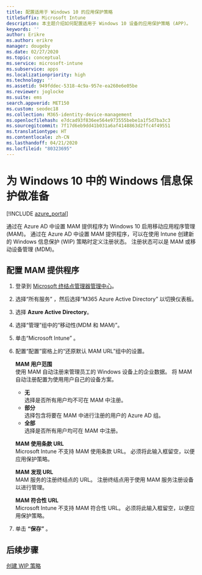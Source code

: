 ```yaml
---
title: 配置适用于 Windows 10 的应用保护策略
titleSuffix: Microsoft Intune
description: 本主题介绍如何配置适用于 Windows 10 设备的应用保护策略 (APP)。
keywords: ''
author: Erikre
ms.author: erikre
manager: dougeby
ms.date: 02/27/2020
ms.topic: conceptual
ms.service: microsoft-intune
ms.subservice: apps
ms.localizationpriority: high
ms.technology: ''
ms.assetid: 949fddec-5318-4c9a-957e-ea260e6e05be
ms.reviewer: joglocke
ms.suite: ems
search.appverid: MET150
ms.custom: seodec18
ms.collection: M365-identity-device-management
ms.openlocfilehash: e7dcad93f836ee564e973555bebe1a1f5d7ba3c3
ms.sourcegitcommit: 7f17d6eb9dd41b031a6af4148863d2ffc4f49551
ms.translationtype: HT
ms.contentlocale: zh-CN
ms.lasthandoff: 04/21/2020
ms.locfileid: "80323695"
---
```

# <a name="get-ready-for-windows-information-protection-in-windows-10"></a>为 Windows 10 中的 Windows 信息保护做准备 

[!INCLUDE [azure_portal](../includes/azure_portal.md)]

通过在 Azure AD 中设置 MAM 提供程序为 Windows 10 启用移动应用程序管理 (MAM)。 通过在 Azure AD 中设置 MAM 提供程序，可以在使用 Intune 创建新的 Windows 信息保护 (WIP) 策略时定义注册状态。 注册状态可以是 MAM 或移动设备管理 (MDM)。

## <a name="to-configure-the-mam-provider"></a>配置 MAM 提供程序

1. 登录到 [Microsoft 终结点管理器管理中心](https://go.microsoft.com/fwlink/?linkid=2109431)。
2. 选择“所有服务”  ，然后选择“M365 Azure Active Directory”  以切换仪表板。
3. 选择 **Azure Active Directory**。
4. 选择“管理”组中的“移动性(MDM 和 MAM)”。
5. 单击“Microsoft Intune”  。
6. 配置“配置”窗格上的“还原默认 MAM URL”组中的设置。

   **MAM 用户范围**  
   使用 MAM 自动注册来管理员工的 Windows 设备上的企业数据。 将 MAM 自动注册配置为使用用户自己的设备方案。<ul><li>**无**<br>选择是否所有用户均不可在 MAM 中注册。</li><li>**部分**<br>选择包含将要在 MAM 中进行注册的用户的 Azure AD 组。</li><li>**全部**<br>选择是否所有用户均可在 MAM 中注册。</li></ul>

   **MAM 使用条款 URL**  
   Microsoft Intune 不支持 MAM 使用条款 URL。 必须将此输入框留空，以便应用保护策略。

   **MAM 发现 URL**  
   MAM 服务的注册终结点的 URL。 注册终结点用于使用 MAM 服务注册设备以进行管理。

   **MAM 符合性 URL**  
   Microsoft Intune 不支持 MAM 符合性 URL。 必须将此输入框留空，以便应用保护策略。 

7. 单击 **“保存”** 。

## <a name="next-steps"></a>后续步骤

[创建 WIP 策略](windows-information-protection-policy-create.md)
